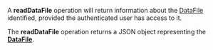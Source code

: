 A **readDataFile** operation will return information about the [DataFile](#tag/dataFiles) identified, provided the authenticated user has access to it.

The **readDataFile** operation returns a JSON object representing the [**DataFile**](#tag/dataFiles).
